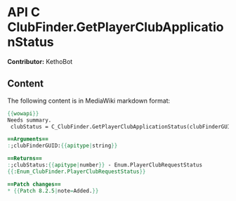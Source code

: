 # API C ClubFinder.GetPlayerClubApplicationStatus

**Contributor:** KethoBot

## Content

The following content is in MediaWiki markdown format:

```mediawiki
{{wowapi}}
Needs summary.
 clubStatus = C_ClubFinder.GetPlayerClubApplicationStatus(clubFinderGUID)

==Arguments==
:;clubFinderGUID:{{apitype|string}}

==Returns==
:;clubStatus:{{apitype|number}} - Enum.PlayerClubRequestStatus
{{:Enum_ClubFinder.PlayerClubRequestStatus}}

==Patch changes==
* {{Patch 8.2.5|note=Added.}}
```